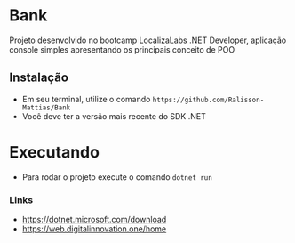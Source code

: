 # Bank
Projeto desenvolvido no bootcamp LocalizaLabs .NET Developer, aplicação console simples apresentando os principais conceito de POO

## Instalação
* Em seu terminal, utilize o comando `https://github.com/Ralisson-Mattias/Bank`
* Você deve ter a versão mais recente do SDK .NET

# Executando
* Para rodar o projeto execute o comando `dotnet run`

### Links
* https://dotnet.microsoft.com/download
* https://web.digitalinnovation.one/home

